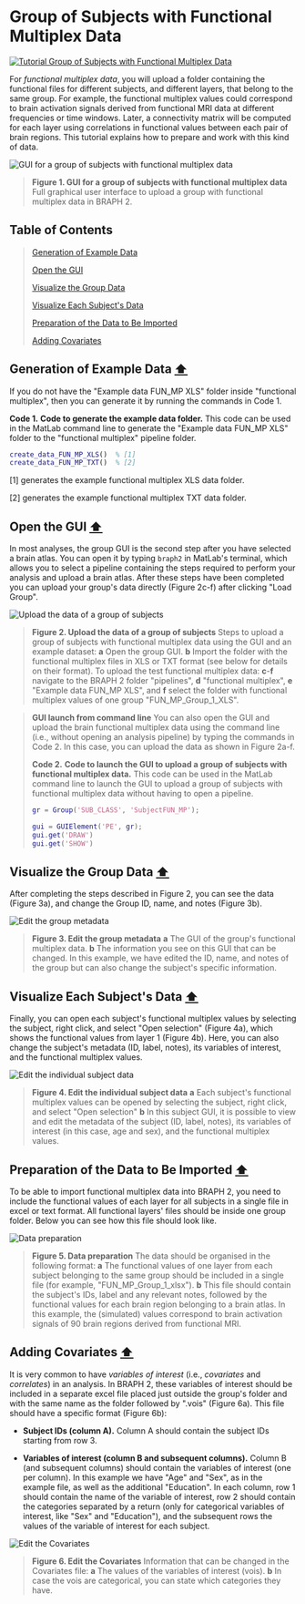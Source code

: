 # Group of Subjects with Functional Multiplex Data

[![Tutorial Group of Subjects with Functional Multiplex Data](https://img.shields.io/badge/PDF-Download-red?style=flat-square&logo=adobe-acrobat-reader)](tut_gr_fun_mp.pdf)

For *functional multiplex data*, you will upload a folder containing the functional files for different subjects, and different layers, that belong to the same group. For example, the functional multiplex values could correspond to brain activation signals derived from functional MRI data at different frequencies or time windows.  Later, a connectivity matrix will be computed for each layer using correlations in functional values between each pair of brain regions. This tutorial explains how to prepare and work with this kind of data.


<img src="fig01.jpg" alt="GUI for a group of subjects with functional multiplex data">

> **Figure 1. GUI for a group of subjects with functional multiplex data**
> Full graphical user interface to upload a group with functional multiplex data in BRAPH 2.

## Table of Contents
> [Generation of Example Data](#Generation-of-Example-Data)
>
> [Open the GUI](#Open-the-GUI)
>
> [Visualize the Group Data](#Visualize-the-Group-Data)
>
> [Visualize Each Subject's Data](#Visualize-Each-Subject's-Data)
>
> [Preparation of the Data to Be Imported](#Preparation-of-the-Data-to-Be-Imported)
>
> [Adding Covariates](#Adding-Covariates)
>




## Generation of Example Data  [⬆](#Table-of-Contents)

If you do not have the "Example data FUN\_MP XLS" folder inside "functional multiplex", then you can generate it by running the commands in Code 1.

**Code 1.** **Code to generate the example data folder.**
		This code can be used in the MatLab command line to generate the "Example data FUN_MP XLS" folder to the "functional multiplex" pipeline folder.
````matlab
create_data_FUN_MP_XLS()  % [1]
create_data_FUN_MP_TXT()  % [2]
````

[1] generates the example functional multiplex XLS data folder.

[2] generates the example functional multiplex TXT data folder.


## Open the GUI  [⬆](#Table-of-Contents)

In most analyses, the group GUI is the second step after you have selected a brain atlas. You can open it by typing `braph2` in MatLab's terminal, which allows you to select a pipeline containing the steps required to perform your analysis and upload a brain atlas. After these steps have been completed you can upload your group's data directly (Figure 2c-f) after clicking "Load Group". 



<img src="fig02.jpg" alt="Upload the data of a group of subjects">

> **Figure 2. Upload the data of a group of subjects**
> Steps to upload a group of subjects with functional multiplex data using the GUI and an example dataset: 
> 	**a** Open the group GUI.
> 	**b** Import the folder with the functional multiplex files in XLS or TXT format (see below for details on their format).
> 	To upload the test functional multiplex data:
> 	**c**-**f** navigate to the BRAPH 2 folder "pipelines", **d** "functional multiplex",  **e** "Example data FUN_MP XLS", and **f** select the folder with functional multiplex values of one group "FUN_MP_Group_1_XLS".


> **GUI launch from command line**
> You can also open the GUI and upload the brain functional multiplex data using the command line (i.e., without opening an analysis pipeline) by typing the commands in Code 2. In this case, you can upload the data as shown in Figure 2a-f.
> 
> **Code 2.** **Code to launch the GUI to upload a group of subjects with functional multiplex data.**
> 		This code can be used in the MatLab command line to launch the GUI to upload a group of subjects with functional multiplex data without having to open a pipeline.
> ````matlab
> gr = Group('SUB_CLASS', 'SubjectFUN_MP');
> 
> gui = GUIElement('PE', gr);
> gui.get('DRAW')
> gui.get('SHOW')
> ````

## Visualize the Group Data  [⬆](#Table-of-Contents)

After completing the steps described in Figure 2, you can see the data (Figure 3a), and change the Group ID, name, and notes (Figure 3b). 



<img src="fig03.jpg" alt="Edit the group metadata">

> **Figure 3. Edit the group metadata**
> **a** The GUI of the group's functional multiplex data. 
> 	**b** The information you see on this GUI that can be changed. In this example, we have edited the ID, name, and notes of the group but can also change the subject's specific information.

## Visualize Each Subject's Data  [⬆](#Table-of-Contents)

Finally, you can open each subject's functional multiplex values by selecting the subject, right click, and select "Open selection" (Figure 4a), which shows the functional values from layer 1 (Figure 4b). Here, you can also change the subject's metadata (ID, label, notes), its variables of interest, and the functional multiplex values.



<img src="fig04.jpg" alt="Edit the individual subject data">

> **Figure 4. Edit the individual subject data**
> **a**  Each subject's functional multiplex values can be opened by selecting the subject, right click, and select "Open selection"
> 	**b** In this subject GUI, it is possible to view and edit the metadata of the subject (ID, label, notes), its variables of interest (in this case, age and sex), and the functional multiplex values.


## Preparation of the Data to Be Imported  [⬆](#Table-of-Contents)

To be able to import functional multiplex data into BRAPH 2, you need to include the functional values of each layer for all subjects in a single file in excel or text format. All functional layers' files should be inside one group folder. Below you can see how this file should look like.



<img src="fig05.jpg" alt="Data preparation">

> **Figure 5. Data preparation**
> The data should be organised in the following format:
> 	**a** The functional values of one layer from each subject belonging to the same group should be included in a single file (for example, "FUN_MP_Group_1_xlsx"). 
> 	**b** This file should contain the subject's IDs, label and any relevant notes, followed by the functional values for each brain region belonging to a brain atlas. In this example, the (simulated) values correspond to brain activation signals of 90 brain regions derived from functional MRI.

## Adding Covariates  [⬆](#Table-of-Contents)


	
It is very common to have *variables of interest* (i.e., *covariates* and *correlates*) in an analysis. In BRAPH 2, 
these variables of interest should be included in a separate excel file placed just outside the group's folder and with the same name as the folder followed by ".vois" (Figure 6a). This file should have a specific format (Figure 6b):


- **Subject IDs (column A).**
Column A should contain the subject IDs starting from row 3.

- **Variables of interest (column B and subsequent columns).**
Column B (and subsequent columns) should contain the variables of interest (one per column). 
In this example we have "Age" and "Sex", as in the example file, as well as the additional "Education".
In each column, row 1 should contain the name of the variable of interest, row 2 should contain the categories separated by a return (only for categorical variables of interest, like "Sex" and "Education"), and the subsequent rows the values of the variable of interest for each subject.

	

<img src="fig06.jpg" alt="Edit the Covariates">

> **Figure 6. Edit the Covariates**
> Information that can be changed in the Covariates file: 
> 	**a** The values of the variables of interest (vois).
> 	**b** In case the vois are categorical, you can state which categories they have.
